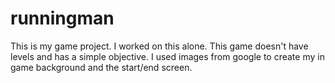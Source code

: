 # runningman
<p> This is my game project. I worked on this alone. This game doesn't have levels and has a simple objective. I used images from google to create my in game background and the start/end screen. </p>
